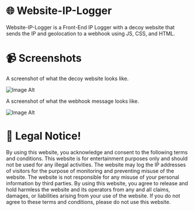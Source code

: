 # 🌐 Website-IP-Logger

Website-IP-Logger is a Front-End IP Logger with a decoy website that sends the IP and geolocation to a webhook using JS, CSS, and HTML.

# 📹 Screenshots

A screenshot of what the decoy website looks like.

![Image Alt](https://github.com/3elk/Website-IP-Logger/blob/efc239a0fe820f45c6664bd500304330d9adbec2/media/Screenshot%202025-02-16%20160605.png)

A screenshot of what the webhook message looks like.

![Image Alt](https://github.com/3elk/Website-IP-Logger/blob/62207a647ed4d2e3fc49ef4390d1d2e337aa6151/media/Screenshot%202025-02-16%20161102.png)

# 🚨 Legal Notice!

By using this website, you acknowledge and consent to the following terms and conditions. This website is for entertainment purposes only and should not be used for any illegal activities. The website may log the IP addresses of visitors for the purpose of monitoring and preventing misuse of the website. The website is not responsible for any misuse of your personal information by third parties. By using this website, you agree to release and hold harmless the website and its operators from any and all claims, damages, or liabilities arising from your use of the website. If you do not agree to these terms and conditions, please do not use this website.
